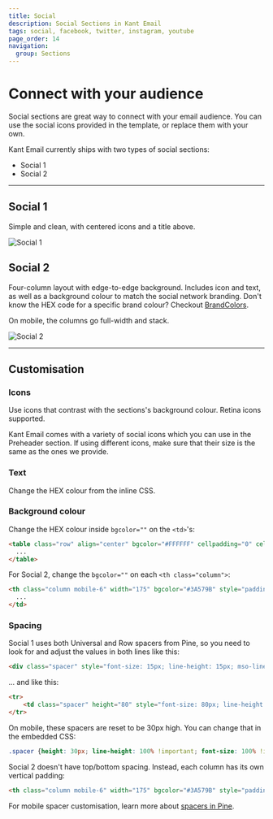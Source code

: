 ```yaml
---
title: Social
description: Social Sections in Kant Email
tags: social, facebook, twitter, instagram, youtube
page_order: 14
navigation:
  group: Sections
---
```


# Connect with your audience

Social sections are great way to connect with your email audience. You can use the social icons provided in the template, or replace them with your own.

Kant Email currently ships with two types of social sections:

- Social 1
- Social 2

---

## Social 1

Simple and clean, with centered icons and a title above.

![Social 1](/img/email/kant/sections/thumbs/social-1.jpg)

## Social 2

Four-column layout with edge-to-edge background. Includes icon and text, as well as a 
background colour to match the social network branding. Don't know the HEX code for 
a specific brand colour? Checkout [BrandColors](https://brandcolors.net/).

On mobile, the columns go full-width and stack.

![Social 2](/img/email/kant/sections/thumbs/social-2.jpg)

---

## Customisation

### Icons

Use icons that contrast with the sections's background colour. Retina icons supported.

Kant Email comes with a variety of social icons which you can use in the Preheader section. 
If using different icons, make sure that their size is the same as the ones we provide.

### Text

Change the HEX colour from the inline CSS.

### Background colour

Change the HEX colour inside `bgcolor=""` on the `<td>`'s:

```html
<table class="row" align="center" bgcolor="#FFFFFF" cellpadding="0" cellspacing="0">
  ...
</table>
```

For Social 2, change the `bgcolor=""` on each `<th class="column">`:

```html
<th class="column mobile-6" width="175" bgcolor="#3A579B" style="padding: 30px 0;">
  ...
</td>
```

### Spacing

Social 1 uses both Universal and Row spacers from Pine, so you need to look for and adjust the values in both lines like this:

```html
<div class="spacer" style="font-size: 15px; line-height: 15px; mso-line-height-rule: exactly;">&nbsp;</div>
```

... and like this:

```html
<tr>
    <td class="spacer" height="80" style="font-size: 80px; line-height: 80px; mso-line-height-rule: exactly;">&nbsp;</td>
</tr>
```

On mobile, these spacers are reset to be 30px high. You can change that in the embedded CSS:

```css
.spacer {height: 30px; line-height: 100% !important; font-size: 100% !important;}
```
Social 2 doesn't have top/bottom spacing. Instead, each column has its own vertical padding:

```html
<th class="column mobile-6" width="175" bgcolor="#3A579B" style="padding: 30px 0;">
```

For mobile spacer customisation, learn more about [spacers in Pine](https://docs.thememountain.com/pine/utilities/spacing).
